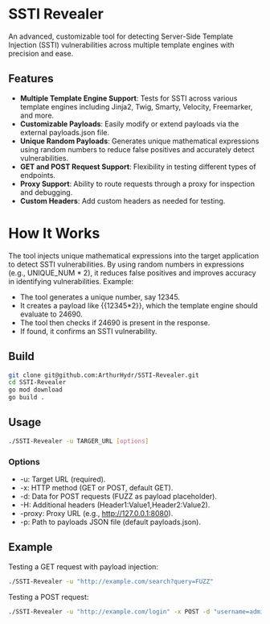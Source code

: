 # SSTI Revealer
An advanced, customizable tool for detecting Server-Side Template Injection (SSTI) vulnerabilities across multiple template engines with precision and ease.

## Features
- **Multiple Template Engine Support**: Tests for SSTI across various template engines including Jinja2, Twig, Smarty, Velocity, Freemarker, and more.
- **Customizable Payloads**: Easily modify or extend payloads via the external payloads.json file.
- **Unique Random Payloads**: Generates unique mathematical expressions using random numbers to reduce false positives and accurately detect vulnerabilities.
- **GET and POST Request Support**: Flexibility in testing different types of endpoints.
- **Proxy Support**: Ability to route requests through a proxy for inspection and debugging.
- **Custom Headers**: Add custom headers as needed for testing.

# How It Works

The tool injects unique mathematical expressions into the target application to detect SSTI vulnerabilities. By using random numbers in expressions (e.g., UNIQUE_NUM * 2), it reduces false positives and improves accuracy in identifying vulnerabilities.
Example:

- The tool generates a unique number, say 12345.
- It creates a payload like {{12345*2}}, which the template engine should evaluate to 24690.
- The tool then checks if 24690 is present in the response.
- If found, it confirms an SSTI vulnerability.

## Build

```bash
git clone git@github.com:ArthurHydr/SSTI-Revealer.git
cd SSTI-Revealer
go mod download
go build .
```

## Usage

```bash
./SSTI-Revealer -u TARGER_URL [options]
```

### Options
- -u: Target URL (required).
- -x: HTTP method (GET or POST, default GET).
- -d: Data for POST requests (FUZZ as payload placeholder).
- -H: Additional headers (Header1:Value1,Header2:Value2).
- -proxy: Proxy URL (e.g., http://127.0.0.1:8080).
- -p: Path to payloads JSON file (default payloads.json).

## Example
Testing a GET request with payload injection:
```bash
./SSTI-Revealer -u "http://example.com/search?query=FUZZ"
```

Testing a POST request:
```bash
./SSTI-Revealer -u "http://example.com/login" -x POST -d "username=admin&password=FUZZ"
```

